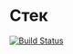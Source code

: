 ﻿# Стек

[![Build Status](https://travis-ci.org/AleksandraSavosina/381706-2_savosina_labs.svg?branch=lab_matrix)](https://travis-ci.org/AleksandraSavosina/381706-2_savosina_labs)
